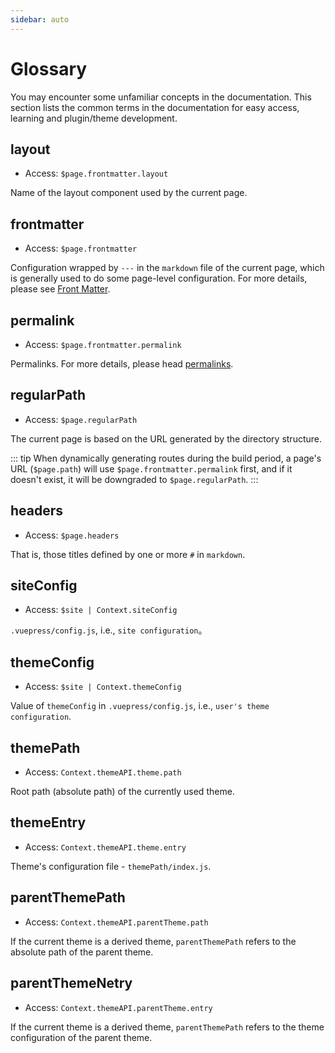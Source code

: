 ```yaml
---
sidebar: auto
---
```


# Glossary

You may encounter some unfamiliar concepts in the documentation. This section lists the common terms in the documentation for easy access, learning and plugin/theme development.

## layout

- Access: `$page.frontmatter.layout`

Name of the layout component used by the current page.

## frontmatter

- Access: `$page.frontmatter`

Configuration wrapped by `---` in the `markdown` file of the current page, which is generally used to do some page-level configuration. For more details, please see [Front Matter](../guide/frontmatter.md).

## permalink

- Access: `$page.frontmatter.permalink`

Permalinks. For more details, please head [permalinks](../guide/permalinks.md).

## regularPath

- Access: `$page.regularPath`

The current page is based on the URL generated by the directory structure.

::: tip
When dynamically generating routes during the build period, a page's URL (`$page.path`) will use `$page.frontmatter.permalink` first, and if it doesn't exist, it will be downgraded to `$page.regularPath`.
:::

## headers

- Access: `$page.headers`

That is, those titles defined by one or more `#` in `markdown`.

## siteConfig

- Access: `$site | Context.siteConfig`

`.vuepress/config.js`, i.e., `site configuration`。

## themeConfig

- Access: `$site | Context.themeConfig`

Value of `themeConfig` in `.vuepress/config.js`, i.e., `user's theme configuration`.

## themePath

- Access: `Context.themeAPI.theme.path`

Root path (absolute path) of the currently used theme.

## themeEntry

- Access: `Context.themeAPI.theme.entry`

Theme's configuration file - `themePath/index.js`.

## parentThemePath

- Access: `Context.themeAPI.parentTheme.path`

If the current theme is a derived theme, `parentThemePath` refers to the absolute path of the parent theme.

## parentThemeNetry

- Access: `Context.themeAPI.parentTheme.entry`

If the current theme is a derived theme, `parentThemePath` refers to the theme configuration of the parent theme.

